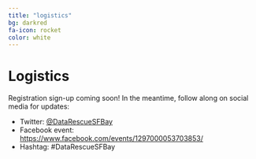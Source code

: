 ```yaml
---
title: "logistics"
bg: darkred
fa-icon: rocket  
color: white  
---
```


# Logistics

Registration sign-up coming soon! In the meantime, follow along on social media for updates:

* Twitter: [@DataRescueSFBay](https://twitter.com/DataRescueSFBay)
* Facebook event: https://www.facebook.com/events/1297000053703853/
* Hashtag: #DataRescueSFBay
